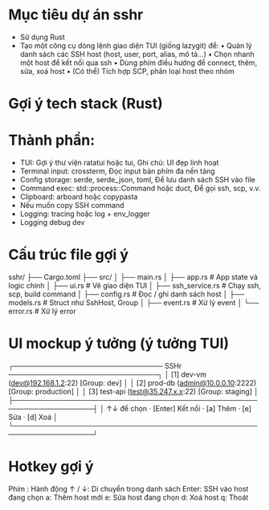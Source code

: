 # Mục tiêu dự án sshr

- Sử dụng Rust
- Tạo một công cụ dòng lệnh giao diện TUI (giống lazygit) để:
  • Quản lý danh sách các SSH host (host, user, port, alias, mô tả…)
  • Chọn nhanh một host để kết nối qua ssh
  • Dùng phím điều hướng để connect, thêm, sửa, xoá host
  • (Có thể) Tích hợp SCP, phân loại host theo nhóm

# Gợi ý tech stack (Rust)

# Thành phần:

- TUI: Gợi ý thư viện ratatui hoặc tui, Ghi chú: UI đẹp linh hoạt
- Terminal input: crossterm, Đọc input bàn phím đa nền tảng
- Config storage: serde, serde_json, toml, Để lưu danh sách SSH vào file
- Command exec: std::process::Command hoặc duct, Để gọi ssh, scp, v.v.
- Clipboard: arboard hoặc copypasta
- Nếu muốn copy SSH command
- Logging: tracing hoặc log + env_logger
- Logging debug dev

# Cấu trúc file gợi ý

sshr/
├── Cargo.toml
├── src/
│ ├── main.rs
│ ├── app.rs # App state và logic chính
│ ├── ui.rs # Vẽ giao diện TUI
│ ├── ssh_service.rs # Chạy ssh, scp, build command
│ ├── config.rs # Đọc / ghi danh sách host
│ ├── models.rs # Struct như SshHost, Group
│ ├── event.rs # Xử lý event
│ └── error.rs # Xử lý error

# UI mockup ý tưởng (ý tưởng TUI)

┌────────────────────────────── SSHr ──────────────────────────────┐
│ [1] dev-vm (dev@192.168.1.2:22) [Group: dev] │
│ [2] prod-db (admin@10.0.0.10:2222) [Group: production] │
│ [3] test-api (test@35.247.x.x:22) [Group: staging] │
├──────────────────────────────────────────────────────────────────┤
│ ↑↓ để chọn · [Enter] Kết nối · [a] Thêm · [e] Sửa · [d] Xoá │
└──────────────────────────────────────────────────────────────────┘

# Hotkey gợi ý

Phím : Hành động
↑ / ↓: Di chuyển trong danh sách
Enter: SSH vào host đang chọn
a: Thêm host mới
e: Sửa host đang chọn
d: Xoá host
q: Thoát